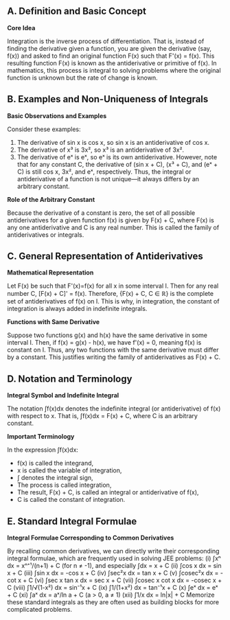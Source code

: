 ## A. Definition and Basic Concept

**Core Idea**

Integration is the inverse process of differentiation. That is, instead of finding the derivative given a function, you are given the derivative (say, f(x)) and asked to find an original function F(x) such that F'(x) = f(x). This resulting function F(x) is known as the antiderivative or primitive of f(x). In mathematics, this process is integral to solving problems where the original function is unknown but the rate of change is known.



## B. Examples and Non-Uniqueness of Integrals

**Basic Observations and Examples**

Consider these examples: 
1. The derivative of sin x is cos x, so sin x is an antiderivative of cos x. 
2. The derivative of x³ is 3x², so x³ is an antiderivative of 3x². 
3. The derivative of eˣ is eˣ, so eˣ is its own antiderivative. 
However, note that for any constant C, the derivative of (sin x + C), (x³ + C), and (eˣ + C) is still cos x, 3x², and eˣ, respectively. Thus, the integral or antiderivative of a function is not unique—it always differs by an arbitrary constant.

**Role of the Arbitrary Constant**

Because the derivative of a constant is zero, the set of all possible antiderivatives for a given function f(x) is given by F(x) + C, where F(x) is any one antiderivative and C is any real number. This is called the family of antiderivatives or integrals.



## C. General Representation of Antiderivatives

**Mathematical Representation**

Let F(x) be such that F'(x)=f(x) for all x in some interval I. Then for any real number C, [F(x) + C]' = f(x). Therefore, {F(x) + C, C ∈ ℝ} is the complete set of antiderivatives of f(x) on I. This is why, in integration, the constant of integration is always added in indefinite integrals.

**Functions with Same Derivative**

Suppose two functions g(x) and h(x) have the same derivative in some interval I. Then, if f(x) = g(x) - h(x), we have f'(x) = 0, meaning f(x) is constant on I. Thus, any two functions with the same derivative must differ by a constant. This justifies writing the family of antiderivatives as F(x) + C.



## D. Notation and Terminology

**Integral Symbol and Indefinite Integral**

The notation ∫f(x)dx denotes the indefinite integral (or antiderivative) of f(x) with respect to x. That is, ∫f(x)dx = F(x) + C, where C is an arbitrary constant.

**Important Terminology**

In the expression ∫f(x)dx: 
- f(x) is called the integrand, 
- x is called the variable of integration, 
- ∫ denotes the integral sign, 
- The process is called integration, 
- The result, F(x) + C, is called an integral or antiderivative of f(x), 
- C is called the constant of integration.



## E. Standard Integral Formulae

**Integral Formulae Corresponding to Common Derivatives**

By recalling common derivatives, we can directly write their corresponding integral formulae, which are frequently used in solving JEE problems:
(i) ∫xⁿ dx = xⁿ⁺¹/(n+1) + C (for n ≠ -1), and especially ∫dx = x + C
(ii) ∫cos x dx = sin x + C
(iii) ∫sin x dx = -cos x + C
(iv) ∫sec²x dx = tan x + C
(v) ∫cosec²x dx = -cot x + C
(vi) ∫sec x tan x dx = sec x + C
(vii) ∫cosec x cot x dx = -cosec x + C
(viii) ∫1/√(1-x²) dx = sin⁻¹x + C
(ix) ∫1/(1+x²) dx = tan⁻¹x + C
(x) ∫eˣ dx = eˣ + C
(xi) ∫aˣ dx = aˣ/ln a + C (a > 0, a ≠ 1)
(xii) ∫1/x dx = ln|x| + C
Memorize these standard integrals as they are often used as building blocks for more complicated problems.


